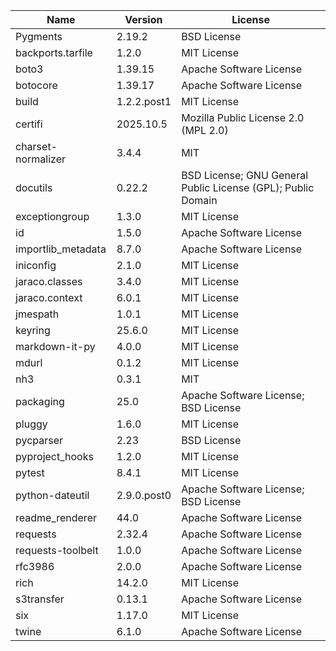 | Name               | Version     | License                                                      |
|--------------------|-------------|--------------------------------------------------------------|
| Pygments           | 2.19.2      | BSD License                                                  |
| backports.tarfile  | 1.2.0       | MIT License                                                  |
| boto3              | 1.39.15     | Apache Software License                                      |
| botocore           | 1.39.17     | Apache Software License                                      |
| build              | 1.2.2.post1 | MIT License                                                  |
| certifi            | 2025.10.5   | Mozilla Public License 2.0 (MPL 2.0)                         |
| charset-normalizer | 3.4.4       | MIT                                                          |
| docutils           | 0.22.2      | BSD License; GNU General Public License (GPL); Public Domain |
| exceptiongroup     | 1.3.0       | MIT License                                                  |
| id                 | 1.5.0       | Apache Software License                                      |
| importlib_metadata | 8.7.0       | Apache Software License                                      |
| iniconfig          | 2.1.0       | MIT License                                                  |
| jaraco.classes     | 3.4.0       | MIT License                                                  |
| jaraco.context     | 6.0.1       | MIT License                                                  |
| jmespath           | 1.0.1       | MIT License                                                  |
| keyring            | 25.6.0      | MIT License                                                  |
| markdown-it-py     | 4.0.0       | MIT License                                                  |
| mdurl              | 0.1.2       | MIT License                                                  |
| nh3                | 0.3.1       | MIT                                                          |
| packaging          | 25.0        | Apache Software License; BSD License                         |
| pluggy             | 1.6.0       | MIT License                                                  |
| pycparser          | 2.23        | BSD License                                                  |
| pyproject_hooks    | 1.2.0       | MIT License                                                  |
| pytest             | 8.4.1       | MIT License                                                  |
| python-dateutil    | 2.9.0.post0 | Apache Software License; BSD License                         |
| readme_renderer    | 44.0        | Apache Software License                                      |
| requests           | 2.32.4      | Apache Software License                                      |
| requests-toolbelt  | 1.0.0       | Apache Software License                                      |
| rfc3986            | 2.0.0       | Apache Software License                                      |
| rich               | 14.2.0      | MIT License                                                  |
| s3transfer         | 0.13.1      | Apache Software License                                      |
| six                | 1.17.0      | MIT License                                                  |
| twine              | 6.1.0       | Apache Software License                                      |
